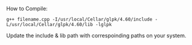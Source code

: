 How to Compile:  

`g++ filename.cpp -I/usr/local/Cellar/glpk/4.60/include -L/usr/local/Cellar/glpk/4.60/lib -lglpk`

Update the include & lib path with correspoinding paths on your system.
